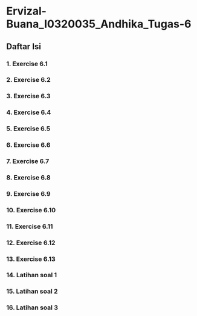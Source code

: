 # Ervizal-Buana_I0320035_Andhika_Tugas-6

## Daftar Isi

### 1. Exercise 6.1
### 2. Exercise 6.2
### 3. Exercise 6.3
### 4. Exercise 6.4
### 5. Exercise 6.5
### 6. Exercise 6.6
### 7. Exercise 6.7
### 8. Exercise 6.8
### 9. Exercise 6.9
### 10. Exercise 6.10
### 11. Exercise 6.11
### 12. Exercise 6.12
### 13. Exercise 6.13
### 14. Latihan soal 1
### 15. Latihan soal 2
### 16. Latihan soal 3